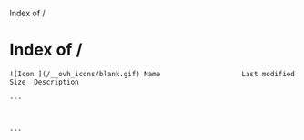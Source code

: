 Index of /


Index of /
==========

```
![Icon ](/__ovh_icons/blank.gif) Name                    Last modified      Size  Description

---



---


```